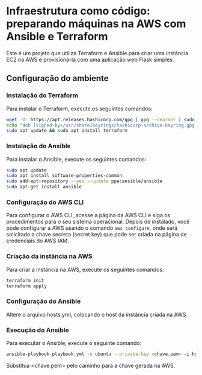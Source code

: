 # Infraestrutura como código: preparando máquinas na AWS com Ansible e Terraform

Este é um projeto que utiliza Terraform e Ansible para criar uma instância EC2 na AWS e provisioná-la com uma aplicação web Flask simples.

## Configuração do ambiente

### Instalação do Terraform

Para instalar o Terraform, execute os seguintes comandos:

```bash
wget -O- https://apt.releases.hashicorp.com/gpg | gpg --dearmor | sudo tee /usr/share/keyrings/hashicorp-archive-keyring.gpg
echo "deb [signed-by=/usr/share/keyrings/hashicorp-archive-keyring.gpg] https://apt.releases.hashicorp.com $(lsb_release -cs) main" | sudo tee /etc/apt/sources.list.d/hashicorp.list
sudo apt update && sudo apt install terraform
```

### Instalação do Ansible
Para instalar o Ansible, execute os seguintes comandos:

```bash
sudo apt update
sudo apt install software-properties-common
sudo add-apt-repository --yes --update ppa:ansible/ansible
sudo apt-get install ansible
```

###  Configuração do AWS CLI

Para configurar o AWS CLI, acesse a página da AWS CLI e siga os procedimentos para o seu sistema operacional. Depois de instalado, você pode configurar a AWS usando o comando `aws configure`, onde será solicitado a chave secreta (secret key) que pode ser criada na página de credenciais do AWS IAM.

###  Criação da instância na AWS

Para criar a instância na AWS, execute os seguintes comandos:

```bash
terraform init
terraform apply
```

### Configuração do Ansible
Altere o arquivo hosts.yml, colocando o host da instância criada na AWS.

### Execução do Ansible
Para executar o Ansible, execute o seguinte comando:

```bash
ansible-playbook playbook.yml -u ubuntu --private-key <chave.pem> -i hosts.yml
```
Substitua <chave.pem> pelo caminho para a chave gerada na AWS.


